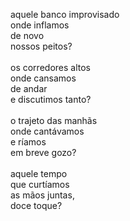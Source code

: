 aquele banco improvisado
\
onde inflamos
\
de novo
\
nossos peitos?
\
\
os corredores altos
\
onde cansamos
\
de andar
\
e discutimos tanto?
\
\
o trajeto das manhãs
\
onde cantávamos
\
e ríamos
\
em breve gozo?
\
\
aquele tempo
\
que curtíamos
\
as mãos juntas,
\
doce toque?
